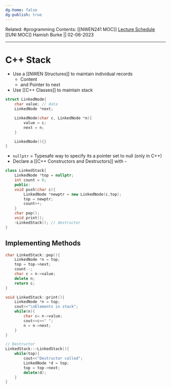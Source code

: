 ```yaml
---
dg-home: false
dg-publish: true
---
```

Related: #programming 
Contents: [[NWEN241 MOC]]
[Lecture Schedule](https://ecs.wgtn.ac.nz/Courses/NWEN241_2023T1/LectureSchedule)
[[UNI MOC]]
Hamish Burke || 02-06-2023
***

# C++ Stack

- Use a [[NWEN Structures]] to maintain individual records
	- Content
	- and Pointer to next
- Use [[C++ Classes]] to maintain stack

```C++
struct LinkedNode{
	char value; // data
	LinkedNode *next;

	LinkedNode(char c, LinkedNode *n){
		value = c;
		next = n;
	}

	LinkedNode(){}	
}
```

- `nullptr` = Typesafe way to specify its a pointer set to null (only in C++)
- Declare a [[C++ Constructors and Destructors]] with `~`

```C++
class LinkedStack{
	LinkedNode *top = nullptr;
	int count = 0;
	public:
	void push(char c){
		LinkedNode *newptr = new LinkedNode(c,top);
		top = newptr;
		count++;
	}
	char pop();
	void print();
	~LinkedStack(); // destructor
}
```

## Implementing Methods

```C++
char LinkedStack::pop(){
	LinkedNode *n = top;
	top = top->next;
	count--;
	char c = n->value;
	delete n;
	return c;
}

void LinkedStack::print(){
	LinkedNode *n = top;
	cout<<"\nElements in stack";
	while(n){
		char c= n->value;
		cout<<c<<" ";
		n = n->next;
	}
}

// Destructor 
LinkedStack::~LinkedStack(){
	while(top){
		cout<<"Destructor called";
		LinkedNode *d = top;
		top = top->next;
		delete(d);
	}
}
```